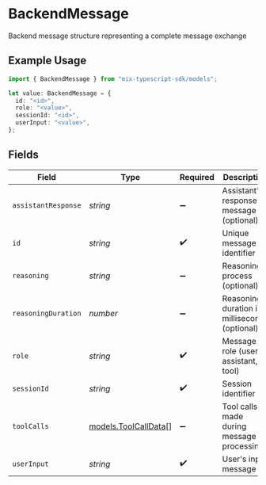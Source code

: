 # BackendMessage

Backend message structure representing a complete message exchange

## Example Usage

```typescript
import { BackendMessage } from "mix-typescript-sdk/models";

let value: BackendMessage = {
  id: "<id>",
  role: "<value>",
  sessionId: "<id>",
  userInput: "<value>",
};
```

## Fields

| Field                                              | Type                                               | Required                                           | Description                                        |
| -------------------------------------------------- | -------------------------------------------------- | -------------------------------------------------- | -------------------------------------------------- |
| `assistantResponse`                                | *string*                                           | :heavy_minus_sign:                                 | Assistant's response message (optional)            |
| `id`                                               | *string*                                           | :heavy_check_mark:                                 | Unique message identifier                          |
| `reasoning`                                        | *string*                                           | :heavy_minus_sign:                                 | Reasoning process (optional)                       |
| `reasoningDuration`                                | *number*                                           | :heavy_minus_sign:                                 | Reasoning duration in milliseconds (optional)      |
| `role`                                             | *string*                                           | :heavy_check_mark:                                 | Message role (user, assistant, tool)               |
| `sessionId`                                        | *string*                                           | :heavy_check_mark:                                 | Session identifier                                 |
| `toolCalls`                                        | [models.ToolCallData](../models/toolcalldata.md)[] | :heavy_minus_sign:                                 | Tool calls made during message processing          |
| `userInput`                                        | *string*                                           | :heavy_check_mark:                                 | User's input message                               |